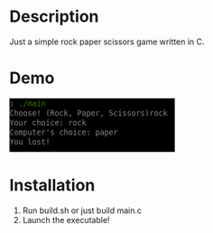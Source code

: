 # Description
Just a simple rock paper scissors game written in C.
# Demo 
![Demo](demo.png)
# Installation
1. Run build.sh or just build main.c
2. Launch the executable!
